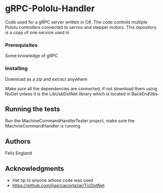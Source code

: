 # gRPC-Pololu-Handler
Code used for a gRPC server written in C#. The code controls multiple Pololu controllers connected to servos and stepper motors. This repository is a copy of one service used in 

### Prerequisites

Some knowledge of gRPC

### Installing

Download as a zip and extract anywhere

Make sure all the dependencies are connected, if not download them using NuGet unless it is the LibUsbDotNet library which is located in BackEnd\libs

## Running the tests

Run the MachineCommandHandlerTester project, make sure the MachineCommandHandler is running

## Authors

Felix England

## Acknowledgments

* Hat tip to anyone whose code was used
* https://github.com/jigarciacortazar/TicDotNet
